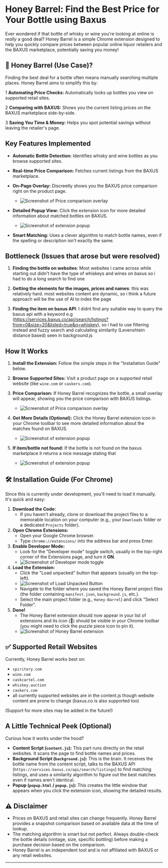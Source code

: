 # Honey Barrel: Find the Best Price for Your Bottle using Baxus

Ever wondered if that bottle of whisky or wine you're looking at online is *really* a good deal?
Honey Barrel is a simple Chrome extension designed to help you quickly compare prices between popular online liquor retailers and the BAXUS marketplace, potentially saving you money!


## 🤔 Honey Barrel (Use Case)?

Finding the best deal for a bottle often means manually searching multiple places. Honey Barrel aims to simplify this by:

1   **Automating Price Checks:** Automatically looks up bottles you view on supported retail sites.

2   **Comparing with BAXUS:** Shows you the current listing prices on the BAXUS marketplace side-by-side.

3   **Saving You Time & Money:** Helps you spot potential savings without leaving the retailer's page.

##  Key Features Implemented

*   **Automatic Bottle Detection:** Identifies whisky and wine bottles as you browse supported sites.

*   **Real-time Price Comparison:** Fetches current listings from the BAXUS marketplace.

*   **On-Page Overlay:** Discreetly shows you the BAXUS price comparison right on the product page.
    *   ![Screenshot of Price comparison overlay](screenshots/Screenshot-2025-04-23-144303.jpg)
*   **Detailed Popup View:** Click the extension icon for more detailed information about matched bottles on BAXUS.
    *   ![Screenshot of extension popup](screenshots/Screenshot-2025-04-23-144156.jpg)
*   **Smart Matching:** Uses a clever algorithm to match bottle names, even if the spelling or description isn't exactly the same.

## Bottleneck (Issues that arose but were resolved)

1. **Finding the bottle on websites**: Most websites i came across while starting out didn't have the type of whiskeys and wines on baxus so i had to do a long search to find one

2. **Getting the elements for the images, prices and names**: this was relatively hard. most websites content are dynamic, so i think a future approach will be the use of AI to index the page

3. **Finding the item on baxus API**: I didnt find any suitable way to query the baxus api with a keyword e.g (https://services.baxus.co/api/search/listings?from=0&size=20&listed=true&q=whiskey), so i had to use filtering instead and fuzzy search and calculating similarity (Levenshtein distance based) seen in background.js

## How It Works

1.  **Install the Extension:** Follow the simple steps in the "Installation Guide" below.
2.  **Browse Supported Sites:** Visit a product page on a supported retail website (like `wine.com` or `caskers.com`).
3.  **Price Comparison:** If Honey Barrel recognizes the bottle, a small overlay will appear, showing you the price comparison with BAXUS listings.
    *   ![Screenshot of Price comparison overlay](screenshots/Screenshot-2025-04-23-144303.jpg)
4.  **Get More Details (Optional):** Click the Honey Barrel extension icon in your Chrome toolbar to see more detailed information about the matches found on BAXUS.
    *   ![Screenshot of extension popup](screenshots/Screenshot-2025-04-23-144156.jpg)

5.  **If item/bottle not found:** If the bottle is not found on the baxus marketplace it returns a nice message stating that
    *   ![Screenshot of extension popup](screenshots/Screenshot-2025-04-23-152208.jpg)

## 🛠️ Installation Guide (For Chrome)

Since this is currently under development, you'll need to load it manually. It's quick and easy:

1.  **Download the Code:**
    *   If you haven't already, clone or download the project files to a memorable location on your computer (e.g., your `Downloads` folder or a dedicated `Projects` folder).
2.  **Open Chrome Extensions:**
    *   Open your Google Chrome browser.
    *   Type `chrome://extensions/` into the address bar and press Enter.
3.  **Enable Developer Mode:**
    *   Look for the "Developer mode" toggle switch, usually in the top-right corner of the Extensions page, and turn it **ON**.
    *   ![Screenshot of Developer mode toggle](screenshots/Screenshot-2025-04-23-222220.jpg)
4.  **Load the Extension:**
    *   Click the "Load unpacked" button that appears (usually on the top-left).
    *   ![Screenshot of Load Unpacked Button](screenshots/Screenshot-2025-04-23-153509.jpg)
    *   Navigate to the folder where you saved the Honey Barrel project files (the folder containing `manifest.json`, `background.js`, etc.).
    *   Select the main project folder (e.g., `Honey-Barrel`) and click "Select Folder".
5.  **Done!**
    *   The Honey Barrel extension should now appear in your list of extensions and its icon (🍯) should be visible in your Chrome toolbar (you might need to click the puzzle piece icon to pin it).
    *   ![Screenshot of Honey Barrel extension](screenshots/Screenshot-2025-04-23-222927.jpg)



## ✅ Supported Retail Websites

Currently, Honey Barrel works best on:

*   `spiritory.com`
*   `wine.com`
*   `caskcartel.com`
*   `whiskey.auction`
*   `caskers.com`
* all currently supported websites are in the content.js though website content are prone to change (baxus.co is also supported too)

(Support for more sites may be added in the future!)

## A Little Technical Peek (Optional)

Curious how it works under the hood?

*   **Content Script (`content.js`):** This part runs directly on the retail websites. It scans the page to find bottle names and prices.
*   **Background Script (`background.js`):** This is the brain. It receives the bottle name from the content script, talks to the BAXUS API (`https://services.baxus.co/api/search/listings`) to find matching listings, and uses a similarity algorithm to figure out the best matches even if names aren't identical.
*   **Popup (`popup.html` / `popup.js`):** This creates the little window that appears when you click the extension icon, showing the detailed results.

## ⚠️ Disclaimer

*   Prices on BAXUS and retail sites can change frequently. Honey Barrel provides a snapshot comparison based on available data at the time of lookup.
*   The matching algorithm is smart but not perfect. Always double-check the bottle details (vintage, size, specific bottling) before making a purchase decision based on the comparison.
*   Honey Barrel is an independent tool and is not affiliated with BAXUS or any retail websites.

---
